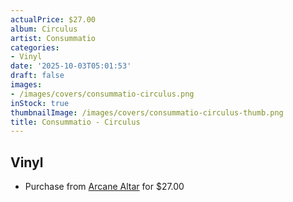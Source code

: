```yaml
---
actualPrice: $27.00
album: Circulus
artist: Consummatio
categories:
- Vinyl
date: '2025-10-03T05:01:53'
draft: false
images:
- /images/covers/consummatio-circulus.png
inStock: true
thumbnailImage: /images/covers/consummatio-circulus-thumb.png
title: Consummatio - Circulus
---
```


## Vinyl
* Purchase from [Arcane Altar](https://arcanealtar.bigcartel.com/product/consummatio-circulus-12-lp) for $27.00
